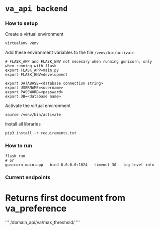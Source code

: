 # `va_api backend`

### How to setup

Create a virtual environment
```
virtualenv venv
```

Add these environment variables to the file ```/venv/bin/activate```
```
# FLASK_APP and FLASK_ENV not necesary when running gunicorn, only when running with flask
export FLASK_APP=main.py
export FLASK_ENV=development

export DATABASE=<database connection string>
export USERNAME=<username>
export PASSWORD=<password>
export DB=<database name>
```

Activate the virtual environment
```
source /venv/bin/activate
```

Install all libraries
```
pip3 install -r requirements.txt
```


### How to run

```
flask run
# or
gunicorn main:app --bind 0.0.0.0:1024 --timeout 30 --log-level info
```

### Current endpoints
# Returns first document from va_preference
'''
/domain_api/va/max_threshold/
'''

